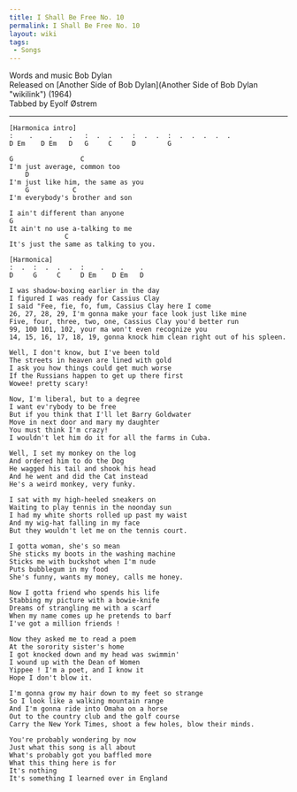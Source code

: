 ```yaml
---
title: I Shall Be Free No. 10
permalink: I Shall Be Free No. 10
layout: wiki
tags:
 - Songs
---
```


Words and music Bob Dylan  
Released on [Another Side of Bob
Dylan](Another Side of Bob Dylan "wikilink") (1964)  
Tabbed by Eyolf Østrem

* * * * *

    [Harmonica intro]
    :    .    .    .   :  .  .  .  :  .  .  :  .  .  .  .  .
    D Em    D Em   D   G     C     D        G

    G                 C
    I'm just average, common too
        D
    I'm just like him, the same as you
        G           C
    I'm everybody's brother and son

    I ain't different than anyone
    G
    It ain't no use a-talking to me
                  C
    It's just the same as talking to you.

    [Harmonica]
    :  .  :  .  .  .  :    .    .    .
    D     G     C     D Em    D Em   D

    I was shadow-boxing earlier in the day
    I figured I was ready for Cassius Clay
    I said "Fee, fie, fo, fum, Cassius Clay here I come
    26, 27, 28, 29, I'm gonna make your face look just like mine
    Five, four, three, two, one, Cassius Clay you'd better run
    99, 100 101, 102, your ma won't even recognize you
    14, 15, 16, 17, 18, 19, gonna knock him clean right out of his spleen.

    Well, I don't know, but I've been told
    The streets in heaven are lined with gold
    I ask you how things could get much worse
    If the Russians happen to get up there first
    Wowee! pretty scary!

    Now, I'm liberal, but to a degree
    I want ev'rybody to be free
    But if you think that I'll let Barry Goldwater
    Move in next door and mary my daughter
    You must think I'm crazy!
    I wouldn't let him do it for all the farms in Cuba.

    Well, I set my monkey on the log
    And ordered him to do the Dog
    He wagged his tail and shook his head
    And he went and did the Cat instead
    He's a weird monkey, very funky.

    I sat with my high-heeled sneakers on
    Waiting to play tennis in the noonday sun
    I had my white shorts rolled up past my waist
    And my wig-hat falling in my face
    But they wouldn't let me on the tennis court.

    I gotta woman, she's so mean
    She sticks my boots in the washing machine
    Sticks me with buckshot when I'm nude
    Puts bubblegum in my food
    She's funny, wants my money, calls me honey.

    Now I gotta friend who spends his life
    Stabbing my picture with a bowie-knife
    Dreams of strangling me with a scarf
    When my name comes up he pretends to barf
    I've got a million friends !

    Now they asked me to read a poem
    At the sorority sister's home
    I got knocked down and my head was swimmin'
    I wound up with the Dean of Women
    Yippee ! I'm a poet, and I know it
    Hope I don't blow it.

    I'm gonna grow my hair down to my feet so strange
    So I look like a walking mountain range
    And I'm gonna ride into Omaha on a horse
    Out to the country club and the golf course
    Carry the New York Times, shoot a few holes, blow their minds.

    You're probably wondering by now
    Just what this song is all about
    What's probably got you baffled more
    What this thing here is for
    It's nothing
    It's something I learned over in England
